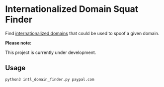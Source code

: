 # Internationalized Domain Squat Finder

Find [internationalized domains](https://en.wikipedia.org/wiki/Internationalized_domain_name "Internationalized Domains") that could be used to spoof a given domain.

**Please note:**

This project is currently under development.

## Usage

`python3 intl_domain_finder.py paypal.com`

